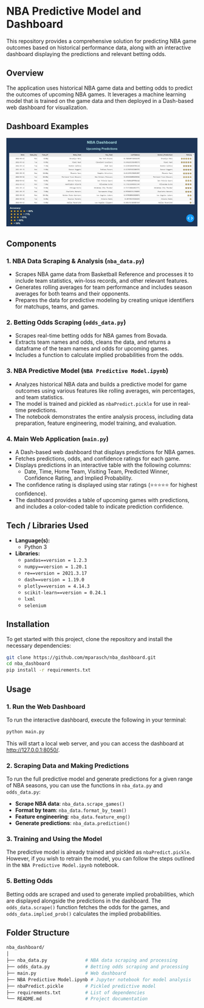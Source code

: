 # NBA Predictive Model and Dashboard

This repository provides a comprehensive solution for predicting NBA game outcomes based on historical performance data, along with an interactive dashboard displaying the predictions and relevant betting odds.

## Overview

The application uses historical NBA game data and betting odds to predict the outcomes of upcoming NBA games. It leverages a machine learning model that is trained on the game data and then deployed in a Dash-based web dashboard for visualization.

## Dashboard Examples
![Dashboard Screenshot](Example/Dashboard.JPG)

## Components

### 1. **NBA Data Scraping & Analysis (`nba_data.py`)**
- Scrapes NBA game data from Basketball Reference and processes it to include team statistics, win-loss records, and other relevant features.
- Generates rolling averages for team performance and includes season averages for both teams and their opponents.
- Prepares the data for predictive modeling by creating unique identifiers for matchups, teams, and games.

### 2. **Betting Odds Scraping (`odds_data.py`)**
- Scrapes real-time betting odds for NBA games from Bovada.
- Extracts team names and odds, cleans the data, and returns a dataframe of the team names and odds for upcoming games.
- Includes a function to calculate implied probabilities from the odds.

### 3. **NBA Predictive Model (`NBA Predictive Model.ipynb`)**
- Analyzes historical NBA data and builds a predictive model for game outcomes using various features like rolling averages, win percentages, and team statistics.
- The model is trained and pickled as `nbaPredict.pickle` for use in real-time predictions.
- The notebook demonstrates the entire analysis process, including data preparation, feature engineering, model training, and evaluation.

### 4. **Main Web Application (`main.py`)**
- A Dash-based web dashboard that displays predictions for NBA games.
- Fetches predictions, odds, and confidence ratings for each game.
- Displays predictions in an interactive table with the following columns:
  - Date, Time, Home Team, Visiting Team, Predicted Winner, Confidence Rating, and Implied Probability.
- The confidence rating is displayed using star ratings (⭐⭐⭐⭐⭐ for highest confidence).
- The dashboard provides a table of upcoming games with predictions, and includes a color-coded table to indicate prediction confidence.

## Tech / Libraries Used
* **Language(s):**
    * Python 3
* **Libraries:**
    * `pandas==version = 1.2.3`
    * `numpy==version = 1.20.1`
    * `re==version = 2021.3.17`
    * `dash==version = 1.19.0`
    * `plotly==version = 4.14.3`
    * `scikit-learn==version = 0.24.1`
    * `lxml`
    * `selenium`
## Installation
To get started with this project, clone the repository and install the necessary dependencies:

```bash
git clone https://github.com/mparasch/nba_dashboard.git
cd nba_dashboard
pip install -r requirements.txt
```

## Usage
### 1. Run the Web Dashboard

To run the interactive dashboard, execute the following in your terminal:
```bash
python main.py
```
This will start a local web server, and you can access the dashboard at http://127.0.0.1:8050/.

### 2. Scraping Data and Making Predictions
   
To run the full predictive model and generate predictions for a given range of NBA seasons, you can use the functions in `nba_data.py` and `odds_data.py`:
* **Scrape NBA data**: `nba_data.scrape_games()`
* **Format by team**: `nba_data.format_by_team()`
* **Feature engineering**: `nba_data.feature_eng()`
* **Generate predictions**: `nba_data.prediction()`

### 3. Training and Using the Model
   
The predictive model is already trained and pickled as `nbaPredict.pickle`. However, if you wish to retrain the model, you can follow the steps outlined in the `NBA Predictive Model.ipynb` notebook.

### 5. Betting Odds
   
Betting odds are scraped and used to generate implied probabilities, which are displayed alongside the predictions in the dashboard. The `odds_data.scrape()` function fetches the odds for the games, and `odds_data.implied_prob()` calculates the implied probabilities.

## Folder Structure
```bash
nba_dashboard/
│
├── nba_data.py              # NBA data scraping and processing
├── odds_data.py             # Betting odds scraping and processing
├── main.py                  # Web dashboard
├── NBA Predictive Model.ipynb # Jupyter notebook for model analysis
├── nbaPredict.pickle        # Pickled predictive model
├── requirements.txt         # List of dependencies
└── README.md                # Project documentation
```

